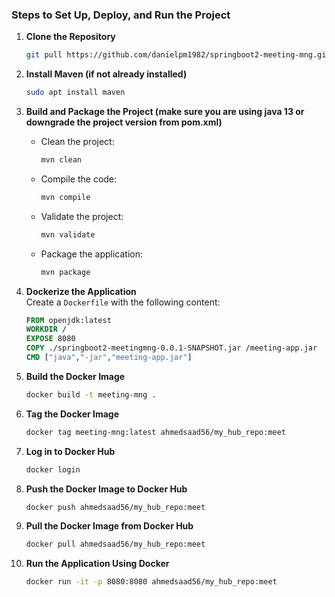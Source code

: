 ### Steps to Set Up, Deploy, and Run the Project

1. **Clone the Repository**  
   ```bash
   git pull https://github.com/danielpm1982/springboot2-meeting-mng.git
   ```

2. **Install Maven (if not already installed)**  
   ```bash
   sudo apt install maven
   ```

3. **Build and Package the Project (make sure you are using java 13 or downgrade the project version from pom.xml)**  
   - Clean the project:  
     ```bash
     mvn clean
     ```  
   - Compile the code:  
     ```bash
     mvn compile
     ```  
   - Validate the project:  
     ```bash
     mvn validate
     ```  
   - Package the application:  
     ```bash
     mvn package
     ```

4. **Dockerize the Application**  
   Create a `Dockerfile` with the following content:  
   ```dockerfile
   FROM openjdk:latest
   WORKDIR /
   EXPOSE 8080
   COPY ./springboot2-meetingmng-0.0.1-SNAPSHOT.jar /meeting-app.jar
   CMD ["java","-jar","meeting-app.jar"]
   ```

5. **Build the Docker Image**  
   ```bash
   docker build -t meeting-mng .
   ```

6. **Tag the Docker Image**  
   ```bash
   docker tag meeting-mng:latest ahmedsaad56/my_hub_repo:meet
   ```

7. **Log in to Docker Hub**  
   ```bash
   docker login
   ```

8. **Push the Docker Image to Docker Hub**  
   ```bash
   docker push ahmedsaad56/my_hub_repo:meet
   ```

9. **Pull the Docker Image from Docker Hub**  
   ```bash
   docker pull ahmedsaad56/my_hub_repo:meet
   ```

10. **Run the Application Using Docker**  
    ```bash
    docker run -it -p 8080:8080 ahmedsaad56/my_hub_repo:meet
    ```